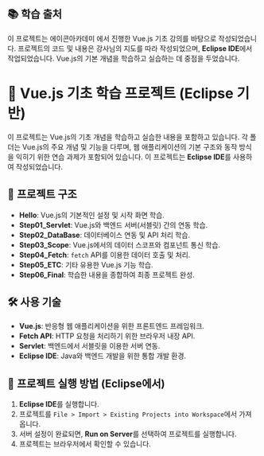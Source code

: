 ## 📚 학습 출처

이 프로젝트는 에이콘아카데미 에서 진행한 Vue.js 기초 강의를 바탕으로 작성되었습니다. 프로젝트의 코드 및 내용은 강사님의 지도를 따라 작성되었으며, **Eclipse IDE**에서 작업되었습니다. Vue.js의 기본 개념을 학습하고 실습하는 데 중점을 두었습니다.

# 🌟 Vue.js 기초 학습 프로젝트 (Eclipse 기반)

이 프로젝트는 Vue.js의 기초 개념을 학습하고 실습한 내용을 포함하고 있습니다. 각 폴더는 Vue.js의 주요 개념 및 기능을 다루며, 웹 애플리케이션의 기본 구조와 동작 방식을 익히기 위한 연습 과제가 포함되어 있습니다. 이 프로젝트는 **Eclipse IDE**를 사용하여 작성되었습니다.

## 📂 프로젝트 구조

- **Hello**: Vue.js의 기본적인 설정 및 시작 화면 학습.
- **Step01_Servlet**: Vue.js와 백엔드 서버(서블릿) 간의 연동 학습.
- **Step02_DataBase**: 데이터베이스 연동 및 API 처리 학습.
- **Step03_Scope**: Vue.js에서의 데이터 스코프와 컴포넌트 통신 학습.
- **Step04_Fetch**: `fetch` API를 이용한 데이터 호출 및 처리.
- **Step05_ETC**: 기타 유용한 Vue.js 기능 학습.
- **Step06_Final**: 학습한 내용을 종합하여 최종 프로젝트 완성.

## 🛠️ 사용 기술

- **Vue.js**: 반응형 웹 애플리케이션을 위한 프론트엔드 프레임워크.
- **Fetch API**: HTTP 요청을 처리하기 위한 브라우저 내장 API.
- **Servlet**: 백엔드에서 서블릿을 이용한 서버 연동.
- **Eclipse IDE**: Java와 백엔드 개발을 위한 통합 개발 환경.

## 📌 프로젝트 실행 방법 (Eclipse에서)

1. **Eclipse IDE**를 실행합니다.
2. 프로젝트를 `File > Import > Existing Projects into Workspace`에서 가져옵니다.
3. 서버 설정이 완료되면, **Run on Server**를 선택하여 프로젝트를 실행합니다.
4. 프로젝트는 브라우저에서 확인할 수 있습니다.

